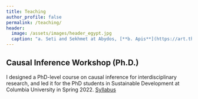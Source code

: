 ```yaml
---
title: Teaching
author_profile: false
permalink: /teaching/
header:
  image: /assets/images/header_egypt.jpg
  caption: "a. Seti and Sekhmet at Abydos, [**b. Apis**](https://art.thewalters.org/detail/22249)"
---
```



## Causal Inference Workshop (Ph.D.)

  I designed a PhD-level course on causal inference for interdisciplinary research, and led it for the PhD students in Sustainable Development at Columbia University in Spring 2022. [Syllabus](../docs/CIworkshop_syllabus.pdf)

